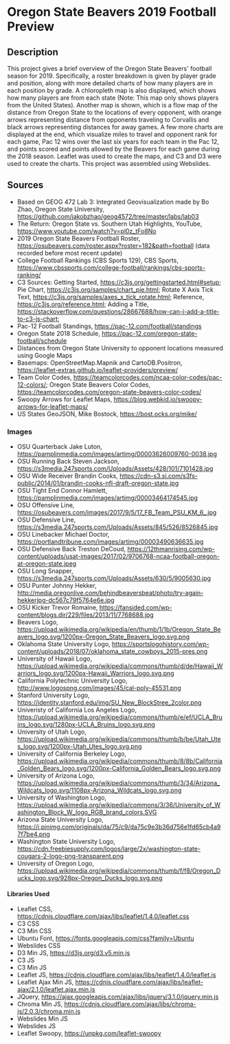 # Oregon State Beavers 2019 Football Preview

## Description
This project gives a brief overview of the Oregon State Beavers' football season for 2019. Specifically, a roster breakdown is given by player grade and position, along with more detailed charts of how many players are in each position by grade. A chloropleth map is also displayed, which shows how many players are from each state (Note: This map only shows players from the United States). Another map is shown, which is a flow map of the distance from Oregon State to the locations of every opponent, with orange arrows representing distance from opponents traveling to Corvallis and black arrows representing distances for away games. A few more charts are displayed at the end, which visualize miles to travel and opponent rank for each game, Pac 12 wins over the last six years for each team in the Pac 12, and points scored and points allowed by the Beavers for each game during the 2018 season. Leaflet was used to create the maps, and C3 and D3 were used to create the charts. This project was assembled using Webslides.

## Sources
* Based on GEOG 472 Lab 3: Integrated Geovisualization made by Bo Zhao, Oregon State University, https://github.com/jakobzhao/geog4572/tree/master/labs/lab03
* The Return: Oregon State vs. Southern Utah Highlights, YouTube, https://www.youtube.com/watch?v=pl0z_tFo8No
* 2019 Oregon State Beavers Football Roster, https://osubeavers.com/roster.aspx?roster=182&path=football (data recorded before most recent update)
* College Football Rankings (CBS Sports 129), CBS Sports, https://www.cbssports.com/college-football/rankings/cbs-sports-ranking/
* C3 Sources: Getting Started, https://c3js.org/gettingstarted.html#setup; Pie Chart, https://c3js.org/samples/chart_pie.html; Rotate X Axis Tick Text, https://c3js.org/samples/axes_x_tick_rotate.html; Reference, https://c3js.org/reference.html; Adding a Title, https://stackoverflow.com/questions/28667688/how-can-i-add-a-title-to-c3-js-chart;
* Pac-12 Football Standings, https://pac-12.com/football/standings
* Oregon State 2018 Schedule, https://pac-12.com/oregon-state-football/schedule
* Distances from Oregon State University to opponent locations measured using Google Maps
* Basemaps: OpenStreetMap.Mapnik and CartoDB.Positron, https://leaflet-extras.github.io/leaflet-providers/preview/
* Team Color Codes, https://teamcolorcodes.com/ncaa-color-codes/pac-12-colors/; Oregon State Beavers Color Codes, https://teamcolorcodes.com/oregon-state-beavers-color-codes/
* Swoopy Arrows for Leaflet Maps, https://blog.webkid.io/swoopy-arrows-for-leaflet-maps/
* US States GeoJSON, Mike Bostock, https://bost.ocks.org/mike/
### Images
* OSU Quarterback Jake Luton, https://pamplinmedia.com/images/artimg/00003626009760-0038.jpg
* OSU Running Back Steven Jackson, https://s3media.247sports.com/Uploads/Assets/428/101/7101428.jpg
* OSU Wide Receiver Brandin Cooks, https://cdn-s3.si.com/s3fs-public/2014/01/brandin-cooks-nfl-draft-oregon-state.jpg
* OSU Tight End Connor Hamlett, https://pamplinmedia.com/images/artimg/00003464174545.jpg
* OSU Offensive Line, https://osubeavers.com/images/2017/9/5/17_FB_Team_PSU_KM_6_.jpg
* OSU Defensive Line, https://s3media.247sports.com/Uploads/Assets/845/526/8526845.jpg
* OSU Linebacker Michael Doctor, https://portlandtribune.com/images/artimg/00003490636635.jpg
* OSU Defensive Back Treston DeCoud, https://12thmanrising.com/wp-content/uploads/usat-images/2017/02/9706768-ncaa-football-oregon-at-oregon-state.jpeg
* OSU Long Snapper, https://s3media.247sports.com/Uploads/Assets/630/5/9005630.jpg
* OSU Punter Johnny Hekker, http://media.oregonlive.com/behindbeaversbeat/photo/try-again-hekkerjpg-dc567c79f5764e6e.jpg
* OSU Kicker Trevor Romaine, https://fansided.com/wp-content/blogs.dir/229/files/2013/11/7768688.jpg
* Beavers Logo, https://upload.wikimedia.org/wikipedia/en/thumb/1/1b/Oregon_State_Beavers_logo.svg/1200px-Oregon_State_Beavers_logo.svg.png
* Oklahoma State University Logo, https://sportslogohistory.com/wp-content/uploads/2018/07/oklahoma_state_cowboys_2015-pres.png
* University of Hawaii Logo, https://upload.wikimedia.org/wikipedia/commons/thumb/d/de/Hawaii_Warriors_logo.svg/1200px-Hawaii_Warriors_logo.svg.png
* California Polytechnic University Logo, http://www.logospng.com/images/45/cal-poly-45531.png
* Stanford University Logo, https://identity.stanford.edu/img/SU_New_BlockStree_2color.png
* Univeristy of California Los Angeles Logo, https://upload.wikimedia.org/wikipedia/commons/thumb/e/ef/UCLA_Bruins_logo.svg/1280px-UCLA_Bruins_logo.svg.png
* University of Utah Logo, https://upload.wikimedia.org/wikipedia/commons/thumb/b/be/Utah_Utes_logo.svg/1200px-Utah_Utes_logo.svg.png
* University of California Berkeley Logo, https://upload.wikimedia.org/wikipedia/commons/thumb/8/8b/California_Golden_Bears_logo.svg/1200px-California_Golden_Bears_logo.svg.png
* University of Arizona Logo, https://upload.wikimedia.org/wikipedia/commons/thumb/3/34/Arizona_Wildcats_logo.svg/1108px-Arizona_Wildcats_logo.svg.png
* University of Washington Logo, https://upload.wikimedia.org/wikipedia/commons/3/36/University_of_Washington_Block_W_logo_RGB_brand_colors.SVG
* Arizona State University Logo, https://i.pinimg.com/originals/da/75/c9/da75c9e3b36d756e1fd65cb4a97f7be4.png
* Washington State University Logo, https://cdn.freebiesupply.com/logos/large/2x/washington-state-cougars-2-logo-png-transparent.png
* University of Oregon Logo, https://upload.wikimedia.org/wikipedia/commons/thumb/f/f8/Oregon_Ducks_logo.svg/928px-Oregon_Ducks_logo.svg.png
#### Libraries Used
* Leaflet CSS, https://cdnjs.cloudflare.com/ajax/libs/leaflet/1.4.0/leaflet.css
* C3 CSS
* C3 Min CSS
* Ubuntu Font, https://fonts.googleapis.com/css?family=Ubuntu
* Webslides CSS
* D3 Min JS, https://d3js.org/d3.v5.min.js
* C3 JS
* C3 Min JS
* Leaflet JS, https://cdnjs.cloudflare.com/ajax/libs/leaflet/1.4.0/leaflet.js
* Leaflet Ajax Min JS, https://cdnjs.cloudflare.com/ajax/libs/leaflet-ajax/2.1.0/leaflet.ajax.min.js
* JQuery, https://ajax.googleapis.com/ajax/libs/jquery/3.1.0/jquery.min.js
* Chroma Min JS, https://cdnjs.cloudflare.com/ajax/libs/chroma-js/2.0.3/chroma.min.js
* Webslides Min JS
* Webslides JS
* Leaflet Swoopy, https://unpkg.com/leaflet-swoopy
